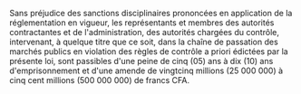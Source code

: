 
Sans préjudice des sanctions disciplinaires prononcées en application de
la réglementation en vigueur, les représentants et membres des autorités
contractantes et de l'administration, des autorités chargées du
contrôle, intervenant, à quelque titre que ce soit, dans la chaîne de
passation des marchés publics en violation des règles de contrôle a
priori édictées par la présente loi, sont passibles d'une peine de cinq
(05) ans à dix (10) ans d'emprisonnement et d'une amende de vingtcinq
millions (25 000 000) à cinq cent millions (500 000 000) de francs CFA.